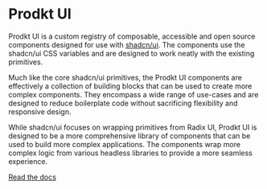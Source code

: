 # Prodkt UI

Prodkt UI is a custom registry of composable, accessible and open source components designed for use with [shadcn/ui](https://ui.shadcn.com/). The components use the shadcn/ui CSS variables and are designed to work neatly with the existing primitives.

Much like the core shadcn/ui primitives, the Prodkt UI components are effectively a collection of building blocks that can be used to create more complex components. They encompass a wide range of use-cases and are designed to reduce boilerplate code without sacrificing flexibility and responsive design.

While shadcn/ui focuses on wrapping primitives from Radix UI, Prodkt UI is designed to be a more comprehensive library of components that can be used to build more complex applications. The components wrap more complex logic from various headless libraries to provide a more seamless experience.

[Read the docs](https://www.prodkt.cloud/)